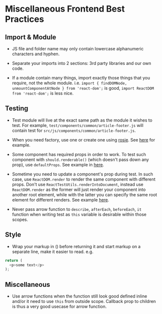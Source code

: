 # Miscellaneous Frontend Best Practices

## Import & Module

- JS file and folder name may only contain lowercase alphanumeric characters and hyphen.

- Separate your imports into 2 sections: 3rd party libraries and our own code.

- If a module contain many things, import exactly those things that you require, not the whole module. i.e. `import { findDOMNode, unmountComponentAtNode } from 'react-dom';` is good, `import ReactDOM from 'react-dom';` is less nice.

## Testing

- Test module will live at the exact same path as the module it wishes to test. For example, `test/components/common/article-footer.js` will contain test for `src/js/components/common/article-footer.js`.

- When you need factory, use one or create one using [rosie](https://github.com/rosiejs/rosie). See [here](../src/js/utils/test/factories/story.js) for example.

- Some component has required props in order to work. To test such component with `should.renderable()` (which doesn't pass down any prop), use `defaultProps`. See example in [here](../src/js/components/stories/story-small.js).

- Sometime you need to update a component's prop during test. In such case, use `ReactDOM.render` to render the same component with different props. Don't use `ReactTestUtils.renderIntoDocument`, instead use `ReactDOM.render` as the former will just render your component into another root element, while with the latter you can specify the same root element for different renders. See example [here](../test/components/animation/expand-transition.js).

- Never pass arrow function to `describe`, `afterEach`, `beforeEach`, `it` function when writing test as `this` variable is desirable within those scopes.

## Style

- Wrap your markup in () before returning it and start markup on a separate line, make it easier to read. e.g.
```javascript
return (
  <p>some text</p>
);
```

## Miscellaneous

- Use arrow functions when the function still look good defined inline and/or it need to use `this` from outside scope. Callback prop to children is thus a very good usecase for arrow function.
